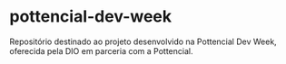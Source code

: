 # pottencial-dev-week
Repositório destinado ao projeto desenvolvido na Pottencial Dev Week, oferecida pela DIO em parceria com a Pottencial.
